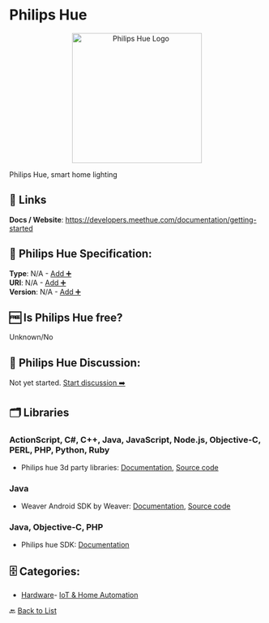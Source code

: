# Philips Hue
<p align="center">
    <img width="256" src="https://raw.githubusercontent.com/apis-list/apis-list/main/apis/philips-hue/logo_256x256.png" alt="Philips Hue Logo"/>
</p>
Philips Hue, smart home lighting

##  🔗 Links
**Docs / Website**: https://developers.meethue.com/documentation/getting-started

## 🧬 Philips Hue Specification:
**Type**: N/A - [Add ➕](https://github.com/apis-list/apis-list/edit/main/apis/philips-hue/philips-hue.yaml)  
**URI**: N/A - [Add ➕](https://github.com/apis-list/apis-list/edit/main/apis/philips-hue/philips-hue.yaml)  
**Version**: N/A - [Add ➕](https://github.com/apis-list/apis-list/edit/main/apis/philips-hue/philips-hue.yaml)

## 🆓 Is Philips Hue free?
 Unknown/No 

## 💬 Philips Hue Discussion:
Not yet started. [Start discussion ➡️](https://github.com/apis-list/apis-list/discussions/new)

## 🗂️ Libraries
### ActionScript, C#, C++, Java, JavaScript, Node.js, Objective-C, PERL, PHP, Python, Ruby
- Philips hue 3d party libraries: [Documentation](http://www.developers.meethue.com/), [Source code](http://www.developers.meethue.com/tools-and-sdks)
### Java
- Weaver Android SDK by Weaver: [Documentation](http://www.weavingthings.com/), [Source code](https://github.com/Produvia-Weaver/weaver_lights)
### Java, Objective-C, PHP
- Philips hue SDK: [Documentation](http://www.developers.meethue.com/tools-and-sdks)


## 🗄️ Categories:
- [Hardware](https://github.com/apis-list/apis-list#hardware-)- [IoT & Home Automation](https://github.com/apis-list/apis-list#iot--home-automation-)

🔙  [Back to List](https://github.com/apis-list/apis-list)
